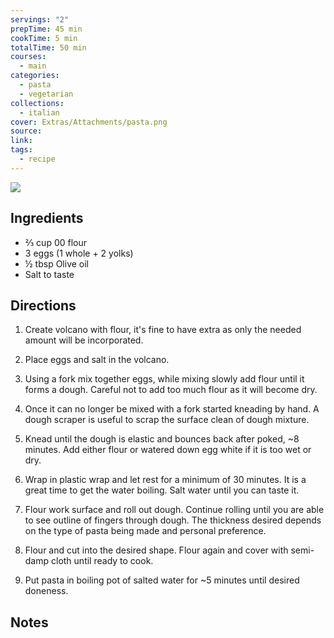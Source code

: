 ```yaml
---
servings: "2"
prepTime: 45 min
cookTime: 5 min
totalTime: 50 min
courses:
  - main
categories:
  - pasta
  - vegetarian
collections:
  - italian
cover: Extras/Attachments/pasta.png
source:
link:
tags:
  - recipe
---
```


![](Extras/Attachments/pasta.png)


## Ingredients

- ⅔ cup 00 flour
- 3 eggs (1 whole + 2 yolks)
- ½ tbsp Olive oil
- Salt to taste


## Directions

1. Create volcano with flour, it's fine to have extra as only the needed amount will be incorporated.

2. Place eggs and salt in the volcano.

3. Using a fork mix together eggs, while mixing slowly add flour until it forms a dough. Careful not to add too much flour as it will become dry.

4. Once it can no longer be mixed with a fork started kneading by hand. A dough scraper is useful to scrap the surface clean of dough mixture.

5. Knead until the dough is elastic and bounces back after poked, ~8 minutes. Add either flour or watered down egg white if it is too wet or dry.

6. Wrap in plastic wrap and let rest for a minimum of 30 minutes. It is a great time to get the water boiling. Salt water until you can taste it.

7. Flour work surface and roll out dough. Continue rolling until you are able to see outline of fingers through dough. The thickness desired depends on the type of pasta being made and personal preference.

8. Flour and cut into the desired shape. Flour again and cover with semi-damp cloth until ready to cook.

9. Put pasta in boiling pot of salted water for ~5 minutes until desired doneness.


## Notes